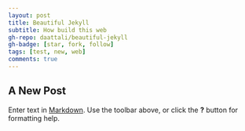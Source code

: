 ```yaml
---
layout: post
title: Beautiful Jekyll
subtitle: How build this web
gh-repo: daattali/beautiful-jekyll
gh-badge: [star, fork, follow]
tags: [test, new, web]
comments: true
---
```


## A New Post

Enter text in [Markdown](http://daringfireball.net/projects/markdown/). Use the toolbar above, or click the **?** button for formatting help.
